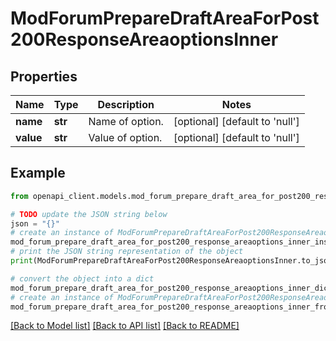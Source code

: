 # ModForumPrepareDraftAreaForPost200ResponseAreaoptionsInner


## Properties

Name | Type | Description | Notes
------------ | ------------- | ------------- | -------------
**name** | **str** | Name of option. | [optional] [default to 'null']
**value** | **str** | Value of option. | [optional] [default to 'null']

## Example

```python
from openapi_client.models.mod_forum_prepare_draft_area_for_post200_response_areaoptions_inner import ModForumPrepareDraftAreaForPost200ResponseAreaoptionsInner

# TODO update the JSON string below
json = "{}"
# create an instance of ModForumPrepareDraftAreaForPost200ResponseAreaoptionsInner from a JSON string
mod_forum_prepare_draft_area_for_post200_response_areaoptions_inner_instance = ModForumPrepareDraftAreaForPost200ResponseAreaoptionsInner.from_json(json)
# print the JSON string representation of the object
print(ModForumPrepareDraftAreaForPost200ResponseAreaoptionsInner.to_json())

# convert the object into a dict
mod_forum_prepare_draft_area_for_post200_response_areaoptions_inner_dict = mod_forum_prepare_draft_area_for_post200_response_areaoptions_inner_instance.to_dict()
# create an instance of ModForumPrepareDraftAreaForPost200ResponseAreaoptionsInner from a dict
mod_forum_prepare_draft_area_for_post200_response_areaoptions_inner_from_dict = ModForumPrepareDraftAreaForPost200ResponseAreaoptionsInner.from_dict(mod_forum_prepare_draft_area_for_post200_response_areaoptions_inner_dict)
```
[[Back to Model list]](../README.md#documentation-for-models) [[Back to API list]](../README.md#documentation-for-api-endpoints) [[Back to README]](../README.md)


